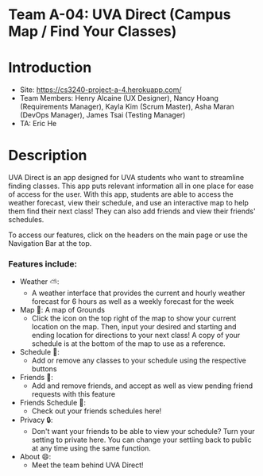 # Team A-04: UVA Direct (Campus Map / Find Your Classes)

Introduction
============
* Site: https://cs3240-project-a-4.herokuapp.com/
* Team Members: Henry Alcaine (UX Designer), Nancy Hoang (Requirements Manager), Kayla Kim (Scrum Master), Asha Maran (DevOps Manager), James Tsai (Testing Manager)
* TA: Eric He

Description
===========
UVA Direct is an app designed for UVA students who want to streamline finding classes. This app puts relevant information all in one place for ease of access for the user. With this app, students are able to access the weather forecast, view their schedule, and use an interactive map to help them find their next class! They can also add friends and view their friends' schedules.

To access our features, click on the headers on the main page or use the Navigation Bar at the top.

### Features include: ###

* Weather ⛅: 
  * A weather interface that provides the current and hourly weather forecast for 6 hours as well as a weekly forecast for the week
* Map 🏃: A map of Grounds
  * Click the icon on the top right of the map to show your current location on the map. Then, input your desired and starting and ending location for directions to your next class! A copy of your schedule is at the bottom of the map to use as a reference.
* Schedule 📆:
  * Add or remove any classes to your schedule using the respective buttons
* Friends 👥:
  * Add and remove friends, and accept as well as view pending friend requests with this feature
* Friends Schedule 🎒:
  * Check out your friends schedules here!
* Privacy 🔒:
  * Don't want your friends to be able to view your schedule? Turn your setting to private here. You can change your settiing back to public at any time using the same function.
* About 😄:
  * Meet the team behind UVA Direct!
